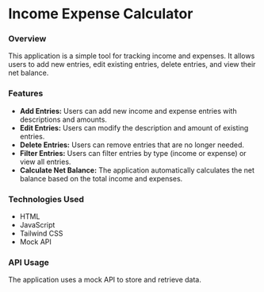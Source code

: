 <h1>Income Expense Calculator</h1>

<h3>Overview</h3>
<p>This application is a simple tool for tracking income and expenses. It allows users to add new entries, edit existing entries, delete entries, and view their net balance.</p>

<h3>Features</h3>
<ul>
<li><b>Add Entries:</b> Users can add new income and expense entries with descriptions and amounts.</li>
<li><b>Edit Entries:</b> Users can modify the description and amount of existing entries.</li>
<li><b>Delete Entries:</b> Users can remove entries that are no longer needed.</li>
<li><b>Filter Entries:</b> Users can filter entries by type (income or expense) or view all entries.</li>
<li><b>Calculate Net Balance:</b> The application automatically calculates the net balance based on the total income and expenses.</li></ul>

<h3>Technologies Used</h3>
<ul>
<li>HTML</li>
<li>JavaScript</li>
<li>Tailwind CSS</li>
<li>Mock API</ul>

<h3>API Usage</h3>
<p>The application uses a mock API to store and retrieve data. </p>
